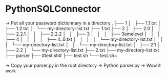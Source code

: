 # PythonSQLConnector

-> Put all your password dictionnary in a directory 
.
├── 1
│   ├── 1.1.txt
│   ├── 1.2.txt
│   └── my-directory-list.txt
├── 1.txt
├── 2
│   ├── 2.0
│   │   ├── 2.2.1
│   │   ├── 2.2.2
│   │   ├── 3
│   │   │   ├── 3emelevel
│   │   │   ├── 4
│   │   │   │   ├── 4..0.txt
│   │   │   │   └── my-directory-list.txt
│   │   │   └── my-directory-list.txt
│   │   └── my-directory-list.txt
│   ├── 2.1
│   ├── 2.2
│   └── my-directory-list.txt
├── 2.txt
├── my-directory-list.txt
├── parser
├── #test.sh#
├── test.sh
└── test.sh~

-> Copy your parser.py in the root directory 
-> Python parser.py
-> Wow it work 
